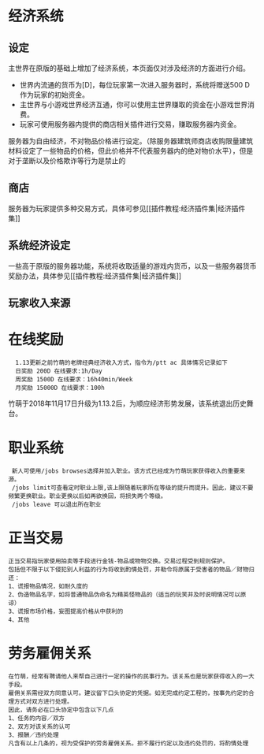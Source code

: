 # 经济系统

## 设定

主世界在原版的基础上增加了经济系统，本页面仅对涉及经济的方面进行介绍。

* 世界内流通的货币为\[D\]，每位玩家第一次进入服务器时，系统将赠送500 D 作为玩家的初始资金。
* 主世界与小游戏世界经济互通，你可以使用主世界赚取的资金在小游戏世界消费。
* 玩家可使用服务器内提供的商店相关插件进行交易，赚取服务器内资金。

服务器为自由经济，不对物品价格进行设定。（除服务器建筑师商店收购限量建筑材料设定了一些物品的价格，但此价格并不代表服务器内的绝对物价水平），但是对于垄断以及价格欺诈等行为是禁止的

## 商店

服务器为玩家提供多种交易方式，具体可参见\[\[插件教程:经济插件集\|经济插件集\]\]

## 系统经济设定

一些高于原版的服务器功能，系统将收取适量的游戏内货币，以及一些服务器货币奖励办法，具体参见\[\[插件教程:经济插件集\|经济插件集\]\]

## 玩家收入来源

 # 在线奖励
      1.13更新之前竹萌的老牌经典经济收入方式，指令为/ptt ac 具体情况记录如下
      日奖励 200D 在线要求:1h/Day
      周奖励 1500D 在线要求：16h40min/Week
      月奖励 15000D 在线要求：100h
  竹萌于2018年11月17日升级为1.13.2后，为顺应经济形势发展，该系统退出历史舞台。
 # 职业系统
     新人可使用/jobs browses选择并加入职业。该方式已经成为竹萌玩家获得收入的重要来源。
     /jobs limit可查看定时职业上限,该上限随着玩家所在等级的提升而提升。因此，建议不要频繁更换职业。职业更换以后如再欲换回，将损失两个等级。
     /jobs leave 可以退出所在职业
 # 正当交易
    正当交易指玩家使用拍卖等手段进行金钱-物品或物物交换。交易过程受到规则保护。
    包括但不限于以下侵犯别人利益的行为将收到酌情处罚，并勒令将原属于受害者的物品／财物归还：
    1、谎报物品情况，如耐久度的
    2、伪造物品名字，如将普通物品伪命名为精英怪物品的（适当的玩笑并及时说明情况可以原谅）
    3、谎报市场价格，妄图提高价格从中获利的
    4、其他
 # 劳务雇佣关系
    在竹萌，经常有聘请他人来帮自己进行一定的操作的民事行为。该关系也是玩家获得收入的一大手段。
    雇佣关系需经双方同意认可。建议留下口头协定的凭据。如无完成约定工程的，按事先约定的合理方式对双方进行处理。
    因此，请务必在口头协定中包含以下几点
    1、任务的内容／双方
    2、双方对该关系的认可
    3、报酬／违约处理
    凡含有以上几条的，视为受保护的劳务雇佣关系。拒不履行约定以及违约处罚的，将酌情处理


